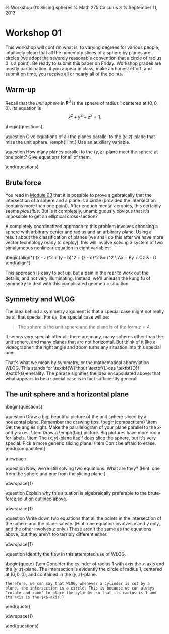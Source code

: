 % Workshop 01: Slicing spheres
% Math 275 Calculus 3
% September 11, 2013

# Workshop 01

This workshop will confirm what is, to varying degrees for various people, intuitively clear: that all the nonempty slices of a sphere by planes are circles (we adopt the severely reasonable convention that a circle of radius 0 is a point). Be ready to submit this paper on Friday. Workshop grades are mostly participation: if you appear in class, make an honest effort, and submit on time, you receive all or nearly all of the points.

## Warm-up

Recall that the *unit sphere* in $\mathbf{R}^3$ is the sphere of radius 1 centered at $(0,0,0)$. Its equation is
$$ x^2 + y^2 + z^2 = 1. $$

\begin{questions}

\question Give equations of all the planes parallel to the $(y,z)$-plane that miss the unit sphere. \emph{Hint.} Use an auxiliary variable.

\question How many planes parallel to the $(y,z)$-plane meet the sphere at one point? Give equations for all of them.
 
\end{questions}

## Brute force

You read in [Module 03][m03] that it is possible to prove algebraically that the intersection of a sphere and a plane is a circle (provided the intersection contains more than one point). After enough mental aerobics, this certainly seems *plausible*. But is it completely, unambiguously obvious that it's impossible to get an elliptical cross-section?

A completely coordinatized approach to this problem involves choosing a sphere with arbitrary center and radius and an arbitrary plane. Using a result about the classification of planes (we shall do this after we have more vector technology ready to deploy), this will involve solving a system of two simultaneous nonlinear equation in eight variables:

\begin{align*}
    (x - a)^2 + (y - b)^2 + (z - c)^2 &= r^2 \\
    Ax + By + Cz &= D 
\end{align*}

This approach is easy to set up, but a pain in the rear to work out the details, and not very illuminating. Instead, we'll unleash the kung fu of symmetry to deal with this complicated geometric situation.

## Symmetry and WLOG

The idea behind a symmetry argument is that a special case might not really be all that special. For us, the special case will be:

> The sphere is the unit sphere and the plane is of the form $z = A$.

It seems very special: after all, there are many, many spheres other than the unit sphere, and many planes that are not horizontal. But think of it like a videographer: the right angle and zoom turns any situation into this special one.

That's what we mean by symmetry, or the mathematical abbreviation WLOG. This stands for \textbf{W}ithout \textbf{L}oss \textbf{O}f \textbf{G}enerality. The phrase signifies the idea encapsulated above: that what appears to be a special case is in fact sufficiently general.

## The unit sphere and a horizontal plane

\begin{questions}

\question Draw a big, beautiful picture of the unit sphere sliced by a horizontal plane. Remember the drawing tips:
\begin{compactitem}
    \item Get the angles right. Make the parallelogram of your plane parallel to the $x$- and $y$-axes.
    \item Draw a \emph{big} picture. Big pictures have more room for labels.
    \item The $(x,y)$-plane itself does slice the sphere, but it's very special. Pick a more generic slicing plane.
    \item Don't be afraid to erase.
\end{compactitem}

\newpage

\question Now, we're still solving two equations. What are they? (Hint: one from the sphere and one from the slicing plane.)

\dwrspace{1}

\question Explain why this situation is algebraically preferable to the brute-force solution outlined above.

\dwrspace{1}

\question Write down two equations that all the points in the intersection of the sphere and the plane satisfy. (Hint: one equation involves $x$ and $y$ only, and the other involves $z$ only.) These aren't the same as the equations above, but they aren't too terribly different either.

\dwrspace{1}

\question Identify the flaw in this attempted use of WLOG.

\begin{quote}
    {\em Consider the cylinder of radius 1 with axis the $x$-axis and the $(y,z)$-plane. The intersection is evidently the circle of radius 1, centered at $(0,0,0)$, and contained in the $(y,z)$-plane. 

    Therefore, we can say that WLOG, whenever a cylinder is cut by a plane, the intersection is a circle. This is because we can always "rotate and zoom" to place the cylinder so that its radius is 1 and its axis is the $x$-axis.}
\end{quote}

\dwrspace{1}

\end{questions}

<!-- file ends; links follow -->

[m03]: ../../Modules/03/Module.html
